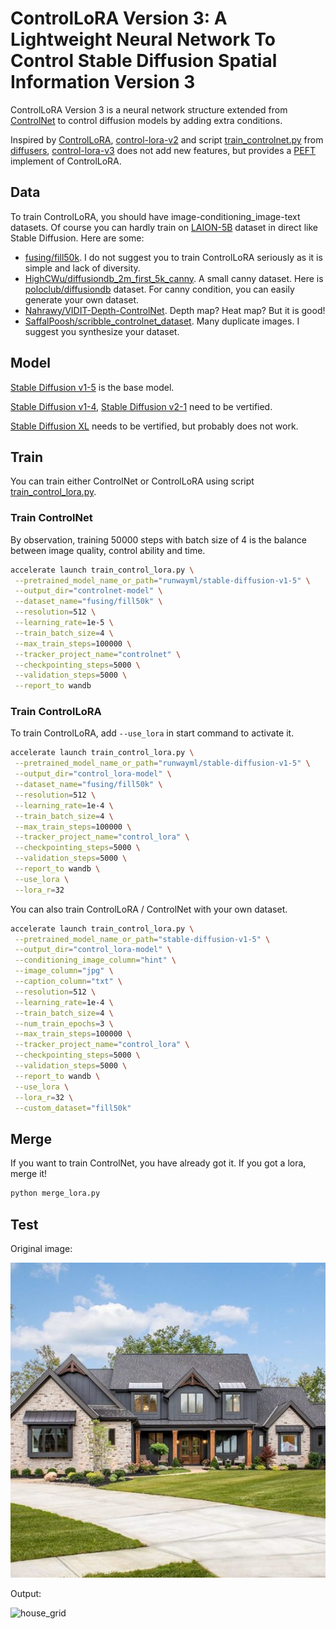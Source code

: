 # ControlLoRA Version 3: A Lightweight Neural Network To Control Stable Diffusion Spatial Information Version 3

ControlLoRA Version 3 is a neural network structure extended from [ControlNet](https://github.com/lllyasviel/ControlNet) to control diffusion models by adding extra conditions.

Inspired by [ControlLoRA](https://github.com/HighCWu/ControlLoRA), [control-lora-v2](https://github.com/HighCWu/control-lora-v2) and script [train_controlnet.py](https://github.com/huggingface/diffusers/blob/main/examples/controlnet/train_controlnet.py) from [diffusers](https://github.com/huggingface/diffusers), [control-lora-v3](https://github.com/lavinal712/control-lora-v3) does not add new features, but provides a [PEFT](https://github.com/huggingface/peft) implement of ControlLoRA.

## Data

To train ControlLoRA, you should have image-conditioning_image-text datasets. Of course you can hardly train on [LAION-5B](https://openxlab.org.cn/datasets/OpenDataLab/LAION-5B) dataset in direct like Stable Diffusion. Here are some:

- [fusing/fill50k](https://huggingface.co/datasets/fusing/fill50k). I do not suggest you to train ControlLoRA seriously as it is simple and lack of diversity.
- [HighCWu/diffusiondb_2m_first_5k_canny](https://huggingface.co/datasets/HighCWu/diffusiondb_2m_first_5k_canny). A small canny dataset. Here is [poloclub/diffusiondb](https://huggingface.co/datasets/poloclub/diffusiondb) dataset. For canny condition, you can easily generate your own dataset.
- [Nahrawy/VIDIT-Depth-ControlNet](https://huggingface.co/datasets/Nahrawy/VIDIT-Depth-ControlNet). Depth map? Heat map? But it is good!
- [SaffalPoosh/scribble_controlnet_dataset](https://huggingface.co/datasets/SaffalPoosh/scribble_controlnet_dataset). Many duplicate images. I suggest you synthesize your dataset.

## Model

[Stable Diffusion v1-5](https://huggingface.co/runwayml/stable-diffusion-v1-5) is the base model.

[Stable Diffusion v1-4](https://huggingface.co/CompVis/stable-diffusion-v1-4), [Stable Diffusion v2-1](https://huggingface.co/stabilityai/stable-diffusion-2-1) need to be vertified.

[Stable Diffusion XL](https://huggingface.co/stabilityai/stable-diffusion-xl-base-1.0) needs to be vertified, but probably does not work.

## Train

You can train either ControlNet or ControlLoRA using script [train_control_lora.py](https://github.com/lavinal712/control-lora-v3/blob/main/train_control_lora.py).

### Train ControlNet

By observation, training 50000 steps with batch size of 4 is the balance between image quality, control ability and time.

```bash
accelerate launch train_control_lora.py \
 --pretrained_model_name_or_path="runwayml/stable-diffusion-v1-5" \
 --output_dir="controlnet-model" \
 --dataset_name="fusing/fill50k" \
 --resolution=512 \
 --learning_rate=1e-5 \
 --train_batch_size=4 \
 --max_train_steps=100000 \
 --tracker_project_name="controlnet" \
 --checkpointing_steps=5000 \
 --validation_steps=5000 \
 --report_to wandb
```

### Train ControlLoRA

To train ControlLoRA, add `--use_lora` in start command to activate it.

```bash
accelerate launch train_control_lora.py \
 --pretrained_model_name_or_path="runwayml/stable-diffusion-v1-5" \
 --output_dir="control_lora-model" \
 --dataset_name="fusing/fill50k" \
 --resolution=512 \
 --learning_rate=1e-4 \
 --train_batch_size=4 \
 --max_train_steps=100000 \
 --tracker_project_name="control_lora" \
 --checkpointing_steps=5000 \
 --validation_steps=5000 \
 --report_to wandb \
 --use_lora \
 --lora_r=32
```

You can also train ControlLoRA / ControlNet with your own dataset.

```bash
accelerate launch train_control_lora.py \
 --pretrained_model_name_or_path="stable-diffusion-v1-5" \
 --output_dir="control_lora-model" \
 --conditioning_image_column="hint" \
 --image_column="jpg" \
 --caption_column="txt" \
 --resolution=512 \
 --learning_rate=1e-4 \
 --train_batch_size=4 \
 --num_train_epochs=3 \
 --max_train_steps=100000 \
 --tracker_project_name="control_lora" \
 --checkpointing_steps=5000 \
 --validation_steps=5000 \
 --report_to wandb \
 --use_lora \
 --lora_r=32 \
 --custom_dataset="fill50k"
```

## Merge

If you want to train ControlNet, you have already got it. If you got a lora, merge it!

```bash
python merge_lora.py
```

## Test

Original image:

![house](assets/house.png)

Output:

![house_grid](assets/house_grid.png)
